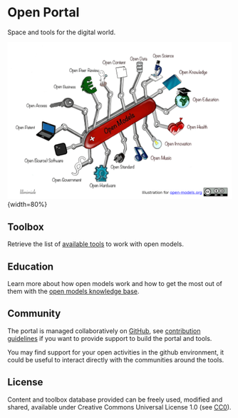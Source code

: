 # Open Portal 

Space and tools for the digital world.

![](assets/open-models.png){width=80%}

## Toolbox

Retrieve the list of [available tools](toolbox/) to work with open models.

## Education

Learn more about how open models work and how to get the most out of them with the [open models knowledge
base](https://open-models.org).

## Community

The portal is managed collaboratively on [GitHub](https://github.com/Open-Models/Portal), see [contribution guidelines](contribute.md)
if you want to provide support to build the portal and tools.

You may find support for your open activities in the github environment, it could be useful to interact directly with
the communities around the tools.

## License

Content and toolbox database provided can be freely used, modified and shared,
available under Creative Commons Universal License 1.0 (see [CC0](https://creativecommons.org/publicdomain/zero/1.0/)).
